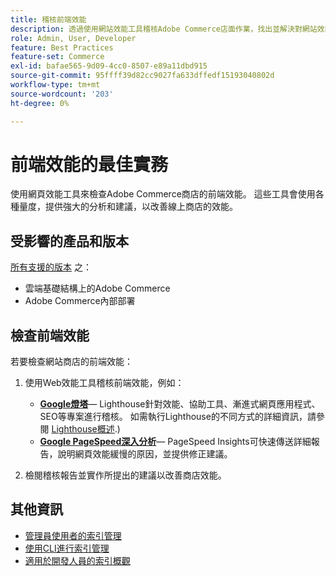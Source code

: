 ```yaml
---
title: 稽核前端效能
description: 透過使用網站效能工具稽核Adobe Commerce店面作業，找出並解決對網站效能有負面影響的問題。
role: Admin, User, Developer
feature: Best Practices
feature-set: Commerce
exl-id: bafae565-9d09-4cc0-8507-e89a11dbd915
source-git-commit: 95ffff39d82cc9027fa633dffedf15193040802d
workflow-type: tm+mt
source-wordcount: '203'
ht-degree: 0%

---
```


# 前端效能的最佳實務

使用網頁效能工具來檢查Adobe Commerce商店的前端效能。
這些工具會使用各種量度，提供強大的分析和建議，以改善線上商店的效能。

## 受影響的產品和版本

[所有支援的版本](../../../release/versions.md) 之：

- 雲端基礎結構上的Adobe Commerce
- Adobe Commerce內部部署

## 檢查前端效能

若要檢查網站商店的前端效能：

1. 使用Web效能工具稽核前端效能，例如：

   - **[Google燈塔](https://web.dev/measure/)**— Lighthouse針對效能、協助工具、漸進式網頁應用程式、SEO等專案進行稽核。 如需執行Lighthouse的不同方式的詳細資訊，請參閱 [Lighthouse概述](https://developer.chrome.com/docs/lighthouse/overview).)
   - **[Google PageSpeed深入分析](https://pagespeed.web.dev/)**— PageSpeed Insights可快速傳送詳細報告，說明網頁效能緩慢的原因，並提供修正建議。

1. 檢閱稽核報告並實作所提出的建議以改善商店效能。

## 其他資訊

- [管理員使用者的索引管理](../../../configuration/cli/manage-indexers.md#configure-indexers)
- [使用CLI進行索引管理](https://experienceleague.adobe.com/docs/commerce-operations/configuration-guide/cli/manage-indexers.html)
- [適用於開發人員的索引概觀](https://developer.adobe.com/commerce/php/development/components/indexing/)
